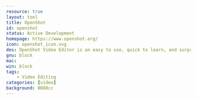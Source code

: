 ```yaml
---
resource: true
layout: tool
title: OpenShot
id: openshot
status: Active Development
homepage: https://www.openshot.org/
icon: openshot_icon.svg
des: OpenShot Video Editor is an easy to use, quick to learn, and surprisingly powerful video editor.
gnu: block
mac:
win: block
tags:
    - Video Editing
categories: [video]
background: 0088cc
---
```

